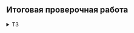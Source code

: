 ## Итоговая проверочная работа
<details><summary>ТЗ</summary>
Создать репозиторий.
Применительно к ЗАДАЧЕ, приложить:<br>
&nbsp;&nbsp;&nbsp;&nbsp;блок-схему;<br>
&nbsp;&nbsp;&nbsp;&nbsp;readme;<br>
&nbsp;&nbsp;&nbsp;&nbsp;собственно код.<br>
Разбить техпроцесс на 4 коммита. <i>Ни слова о с#</i><br>
<b> ЗАДАЧА: </b><br>
Написать программу которая из имеющегося массива строк формирует массив из строк, длина которых меньше либо равна 3 символа.<br>
Первоначальный массив можно ввести с клавиатуры, либо задать на старте выполнения алгоритма. При решении не рекомендуется пользоваться коллекциями, лучше обойтись исключительно массивами.
</details>
